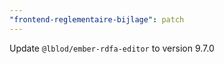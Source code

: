 ```yaml
---
"frontend-reglementaire-bijlage": patch
---
```


Update `@lblod/ember-rdfa-editor` to version 9.7.0
